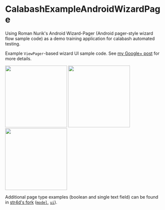 CalabashExampleAndroidWizardPage
================================


Using Roman Nurik's Android Wizard-Pager (Android pager-style wizard flow sample code) as a demo training application for
calabash automated testing.   


Example `ViewPager`-based wizard UI sample code. See [my Google+ post](https://plus.google.com/+RomanNurik/posts/6cVymZvn3f4) for more details.

<img src="https://lh6.googleusercontent.com/-lgJrf133dDE/UJNK4sFAOuI/AAAAAAAAnt4/K_DoI6CkvVU/w413-h689-no/1.png" width="200">
<img src="https://lh5.googleusercontent.com/-fIDUZ0tQCsc/UJNLjnPLTGI/AAAAAAAAoO8/xKceOatljP0/w413-h689-no/2.png" width="200">
<img src="https://lh3.googleusercontent.com/-hZ2RhaJC3Pw/UJNLlM_9qVI/AAAAAAAAnRg/a-UtWyFUgYU/w413-h689-no/3.png" width="200">

Additional page type examples (boolean and single text field) can be found in <a href="https://github.com/str4d/android-wizardpager/tree/textfield">str4d's fork</a> (<a href="https://github.com/str4d/android-wizardpager/tree/textfield/src/com/example/android/wizardpager/wizard/model">`model`</a>, <a href="https://github.com/str4d/android-wizardpager/tree/textfield/src/com/example/android/wizardpager/wizard/ui">`ui`</a>).